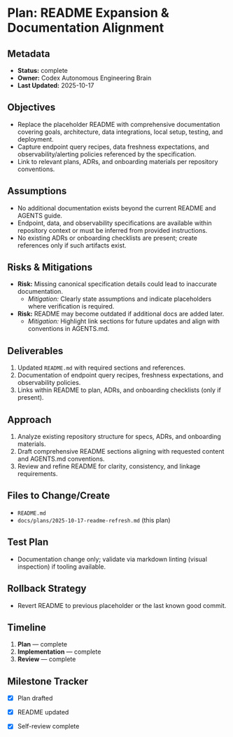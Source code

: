 # Plan: README Expansion & Documentation Alignment

## Metadata
- **Status:** complete
- **Owner:** Codex Autonomous Engineering Brain
- **Last Updated:** 2025-10-17

## Objectives
- Replace the placeholder README with comprehensive documentation covering goals, architecture, data integrations, local setup, testing, and deployment.
- Capture endpoint query recipes, data freshness expectations, and observability/alerting policies referenced by the specification.
- Link to relevant plans, ADRs, and onboarding materials per repository conventions.

## Assumptions
- No additional documentation exists beyond the current README and AGENTS guide.
- Endpoint, data, and observability specifications are available within repository context or must be inferred from provided instructions.
- No existing ADRs or onboarding checklists are present; create references only if such artifacts exist.

## Risks & Mitigations
- **Risk:** Missing canonical specification details could lead to inaccurate documentation.
  - *Mitigation:* Clearly state assumptions and indicate placeholders where verification is required.
- **Risk:** README may become outdated if additional docs are added later.
  - *Mitigation:* Highlight link sections for future updates and align with conventions in AGENTS.md.

## Deliverables
1. Updated `README.md` with required sections and references.
2. Documentation of endpoint query recipes, freshness expectations, and observability policies.
3. Links within README to plan, ADRs, and onboarding checklists (only if present).

## Approach
1. Analyze existing repository structure for specs, ADRs, and onboarding materials.
2. Draft comprehensive README sections aligning with requested content and AGENTS.md conventions.
3. Review and refine README for clarity, consistency, and linkage requirements.

## Files to Change/Create
- `README.md`
- `docs/plans/2025-10-17-readme-refresh.md` (this plan)

## Test Plan
- Documentation change only; validate via markdown linting (visual inspection) if tooling available.

## Rollback Strategy
- Revert README to previous placeholder or the last known good commit.

## Timeline
1. **Plan** — complete
2. **Implementation** — complete
3. **Review** — complete

## Milestone Tracker
- [x] Plan drafted
- [x] README updated
- [x] Self-review complete

